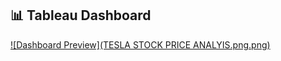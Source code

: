 ## 📊 Tableau Dashboard
[![Dashboard Preview](TESLA STOCK PRICE ANALYIS.png.png)](https://public.tableau.com/views/Book1_17422341995500/TESLASTOCKPRICEANALYIS?:language=en-GB&publish=yes&:sid=&:redirect=auth&:display_count=n&:origin=viz_share_link)
